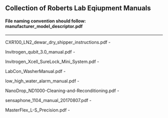 ## Collection of Roberts Lab Eqiupment Manuals

#### File naming convention should follow: manufacturer_model_descriptor.pdf

---

CXR100_LN2_dewar_dry_shipper_instructions.pdf -

Invitrogen_qubit_3.0_manual.pdf -

Invitrogen_Xcell_SureLock_Mini_System.pdf -

LabCon_WasherManual.pdf -

low_high_water_alarm_manual.pdf -

NanoDrop_ND1000-Cleaning-and-Reconditioning.pdf -

sensaphone_1104_manual_20170807.pdf -

MasterFlex_L-S_Precision.pdf - 
